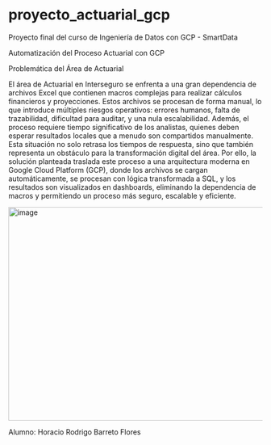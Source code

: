# proyecto_actuarial_gcp
Proyecto final del curso de Ingeniería de Datos con GCP - SmartData

Automatización del Proceso Actuarial con GCP


Problemática del Área de Actuarial

El área de Actuarial en Interseguro se enfrenta a una gran dependencia de archivos Excel que contienen macros complejas para realizar cálculos financieros y proyecciones. Estos archivos se procesan de forma manual, lo que introduce múltiples riesgos operativos: errores humanos, falta de trazabilidad, dificultad para auditar, y una nula escalabilidad. Además, el proceso requiere tiempo significativo de los analistas, quienes deben esperar resultados locales que a menudo son compartidos manualmente. Esta situación no solo retrasa los tiempos de respuesta, sino que también representa un obstáculo para la transformación digital del área. Por ello, la solución planteada traslada este proceso a una arquitectura moderna en Google Cloud Platform (GCP), donde los archivos se cargan automáticamente, se procesan con lógica transformada a SQL, y los resultados son visualizados en dashboards, eliminando la dependencia de macros y permitiendo un proceso más seguro, escalable y eficiente.

<img width="1136" height="423" alt="image" src="https://github.com/user-attachments/assets/942de288-6f55-482e-a5a8-dd7fedc4067a" />

Alumno: Horacio Rodrigo Barreto Flores

